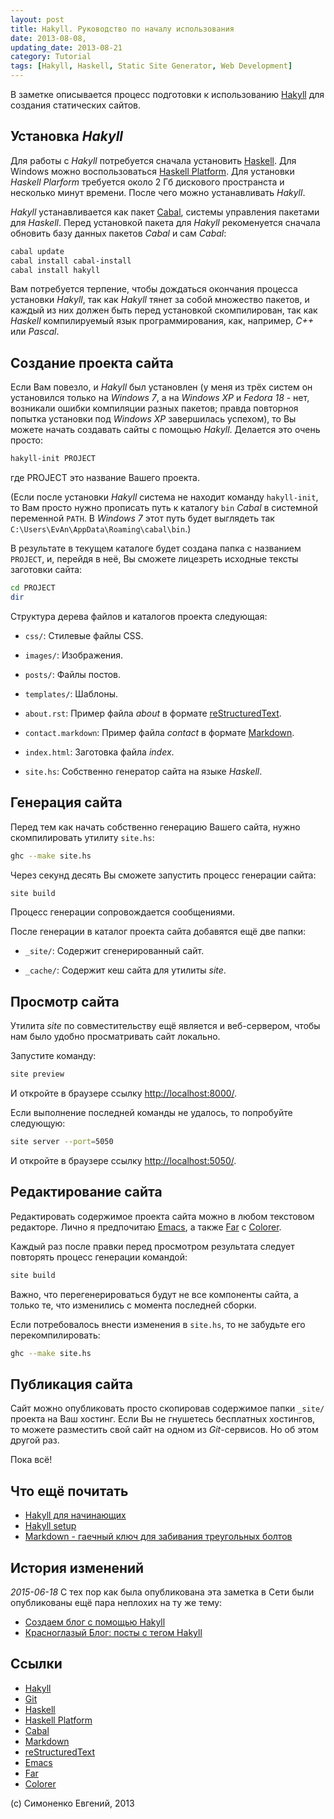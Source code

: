 ```yaml
---
layout: post
title: Hakyll. Руководство по началу использования
date: 2013-08-08,
updating_date: 2013-08-21
category: Tutorial
tags: [Hakyll, Haskell, Static Site Generator, Web Development]
---
```


В заметке описывается процесс подготовки к использованию [Hakyll][] для
создания статических сайтов.

## Установка _Hakyll_

Для работы с _Hakyll_ потребуется сначала установить [Haskell][]. Для Windows
можно воспользоваться [Haskell Platform][]. Для установки _Haskell Plarform_
требуется около 2 Гб дискового пространста и несколько минут времени. После
чего можно устанавливать _Hakyll_.

_Hakyll_ устанавливается как пакет [Cabal][], системы управления пакетами для
_Haskell_. Перед установкой пакета для _Hakyll_ рекоменуется сначала обновить
базу данных пакетов _Cabal_ и сам _Cabal_:

``` bash
cabal update
cabal install cabal-install
cabal install hakyll
```

Вам потребуется терпение, чтобы дождаться окончания процесса установки
_Hakyll_, так как _Hakyll_ тянет за собой множество пакетов, и каждый из них
должен быть перед установкой скомпилирован, так как _Haskell_ компилируемый
язык программирования, как, например, _C++_ или _Pascal_.

## Создание проекта сайта

Если Вам повезло, и _Hakyll_ был установлен (у меня из трёх систем он
установился только на _Windows 7_, а на _Windows XP_ и _Fedora 18_ - нет,
возникали ошибки компиляции разных пакетов; правда повторноя попытка
установки под _Windows XP_ завершилась успехом), то Вы можете начать создавать
сайты с помощью _Hakyll_. Делается это очень просто:

``` bash
hakyll-init PROJECT
```

где PROJECT это название Вашего проекта.

(Если после установки _Hakyll_ система не находит команду `hakyll-init`, то Вам
просто нужно прописать путь к каталогу `bin` _Cabal_ в системной переменной
`PATH`. В _Windows 7_ этот путь будет выглядеть так
`C:\Users\EvAn\AppData\Roaming\cabal\bin`.)

В результате в текущем каталоге будет создана папка с названием `PROJECT`, и,
перейдя в неё, Вы сможете лицезреть исходные тексты заготовки сайта:

``` bash
cd PROJECT
dir
```

Структура дерева файлов и каталогов проекта следующая:

- `css/`: Стилевые файлы CSS.

- `images/`: Изображения.

- `posts/`: Файлы постов.

- `templates/`: Шаблоны.

- `about.rst`: Пример файла _about_ в формате [reStructuredText][].

- `contact.markdown`: Пример файла _contact_ в формате [Markdown][].

- `index.html`: Заготовка файла _index_.

- `site.hs`: Собственно генератор сайта на языке _Haskell_.

## Генерация сайта

Перед тем как начать собственно генерацию Вашего сайта, нужно скомпилировать
утилиту `site.hs`:

``` bash
ghc --make site.hs
```

Через секунд десять Вы сможете запустить процесс генерации сайта:

``` bash
site build
```

Процесс генерации сопровождается сообщениями.

После генерации в каталог проекта сайта добавятся ещё две папки:

- `_site/`: Содержит сгенерированный сайт.

- `_cache/`: Содержит кеш сайта для утилиты _site_.

## Просмотр сайта

Утилита _site_ по совместительству ещё является и веб-сервером, чтобы нам было
удобно просматривать сайт локально.

Запустите команду:

``` bash
site preview
```

И откройте в браузере ссылку <http://localhost:8000/>.

Если выполнение последней команды не удалось, то попробуйте следующую:

``` bash
site server --port=5050
```

И откройте в браузере ссылку <http://localhost:5050/>.

## Редактирование сайта

Редактировать содержимое проекта сайта можно в любом текстовом редакторе. Лично
я предпочитаю [Emacs][], а также [Far][] с [Colorer][].

Каждый раз после правки перед просмотром результата следует повторять процесс
генерации командой:

``` bash
site build
```

Важно, что перегенерироваться будут не все компоненты сайта, а только те, что
изменились с момента последней сборки.

Если потребовалось внести изменения в `site.hs`, то не забудьте его
перекомпилировать:

``` bash
ghc --make site.hs
```

## Публикация сайта

Сайт можно опубликовать просто скопировав содержимое папки `_site/` проекта на
Ваш хостинг. Если Вы не гнушетесь бесплатных хостингов, то можете разместить
свой сайт на одном из _Git_-сервисов. Но об этом другой раз.

Пока всё!

## Что ещё почитать

- [Hakyll для начинающих](http://habrahabr.ru/post/175877/)
- [Hakyll setup](http://yannesposito.com/Scratch/en/blog/Hakyll-setup/)
- [Markdown - гаечный ключ для забивания треугольных болтов](http://mydebianblog.blogspot.com.au/2012/09/markdown.html)

## История изменений

_2015-06-18_ С тех пор как была опубликована эта заметка в Сети были
опубликованы ещё пара неплохих на ту же тему:

- [Создаем блог с помощью Hakyll](http://dimchansky.github.io/posts/2014/10/07/getting-started-with-hakyll/)
- [Красноглазый Блог: посты с тегом Hakyll](http://livid.pp.ru/tags/Hakyll.html)

## Ссылки

[Hakyll]: http://jaspervdj.be/hakyll/
[Git]: http://git-scm.com/
[Haskell]: http://www.haskell.org/
[Haskell Platform]: http://www.haskell.org/platform/windows.html
[Cabal]: http://www.haskell.org/cabal/
[Markdown]: http://daringfireball.net/projects/markdown/
[reStructuredText]: http://docutils.sourceforge.net/rst.html
[Emacs]: http://www.gnu.org/software/emacs/
[Far]: http://www.farmanager.com/
[Colorer]: http://sourceforge.net/projects/colorer/

- [Hakyll][]
- [Git][]
- [Haskell][]
- [Haskell Platform][]
- [Cabal][]
- [Markdown][]
- [reStructuredText][]
- [Emacs][]
- [Far][]
- [Colorer][]

(c) Симоненко Евгений, 2013
